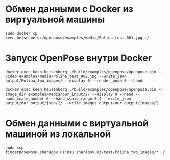 # Обмен данными с Docker из виртуальной машины
```
sudo docker cp keen_heisenberg:/openpose/examples/media/Polina_test_001.jpg ./
```

# Запуск OpenPose внутри Docker
```
docker exec keen_heisenberg ./build/examples/openpose/openpose.bin --video examples/media/Polina_test_002.jpg --write_json output/Polina_two_images/ --display 0 --render_pose 0 --hand
```
```
docker exec keen_heisenberg ./build/examples/openpose/openpose.bin --image_dir examples/media/our_input/2/ --display 0 --hand --hand_scale_number 6 --hand_scale_range 0.4 --write_json output/our_output/json/2/ --write_images output/our_output/images/2
```

# Обмен данными с виртуальной машиной из локальной
```
sudo scp fingerpose@nsu.sharapov.uz:nsu.sharapov.uz/test/Polina_two_images/* ./
```
